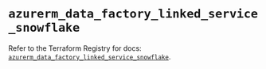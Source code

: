 # `azurerm_data_factory_linked_service_snowflake`

Refer to the Terraform Registry for docs: [`azurerm_data_factory_linked_service_snowflake`](https://registry.terraform.io/providers/hashicorp/azurerm/3.90.0/docs/resources/data_factory_linked_service_snowflake).
